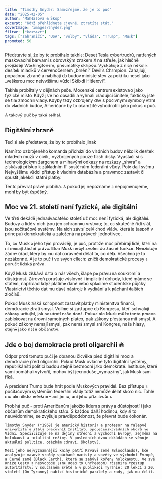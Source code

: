 ```yaml
---
title: "Timothy Snyder: Samozřejmě, že je to puč"
date: "2025-02-05"
author: "Mahdalová & Škop"
excerpt: "Když přehlédnete zjevné, ztratíte stát."
coverImage: "images/snyder.png"
filter: ["kontext"]
tags: ["zahraničí", "USA", "volby", "vláda", "Trump", "Musk"]
promoted: 50
---
```

Představte si, že by to probíhalo takhle: Deset Tesla cybertrucků, natřených maskovacími barvami s obrovským znakem X na střeše, jak hlučně projíždějí Washingtonem, pneumatiky skřípou. Vyskakuje z nich několik desítek mladíků v červenočerném „brnění“ Devil’s Champion. Zahajlují, popadnou zbraně a nabíhají do budov ministerstev za pokřiku hesel jako „veškerou moc nejvyššímu vůdci Skibidi Hitlerovi“.

Takhle probíhaly v dějinách puče. Mocenské centrum existovalo jako fyzické místo. Když jste ho obsadili a vyhnali úřadující činitele, fakticky jste se tím zmocnili vlády. Kdyby tedy ozbrojený dav s podivnými symboly vtrhl do vládních budov, Američané by to okamžitě vyhodnotili jako pokus o puč.

A takový puč by také selhal.

## Digitální zbraně

Teď si ale představte, že by to probíhalo jinak

Namísto ozbrojeného komanda přichází do vládních budov několik desítek mladých mužů v civilu, vyzbrojených pouze flash disky. Vyastačí si s technologickým žargonem a mlhavými odkazy na rozkazy „shora“ a získávají přístup k základním IT systémům federální vlády. Poté dají svému Nejvyššímu vůdci přístup k vládním databázím a pravomoc zastavit či spustit jakékoli státní platby.

Tento převrat právě probíhá. A pokud jej nepoznáme a nepojmenujeme, mohl by být úspěšný.

## Moc ve 21. století není fyzická, ale digitální

Ve třetí dekádě jednadvacátého století už moc není fyzická, ale digitální. Budovy a lidé v nich jsou jen ochrannou vrstvou; to, co skutečně řídí stát, jsou počítačové systémy. Na nich závisí celý chod vlády, která je (aspoň v principu) demokratická a založená na právech jednotlivce.

To, co Musk a jeho tým provádějí, je puč, protože moc přebírají lidé, kteří na ni nemají žádné právo. Elon Musk nebyl zvolen do žádné funkce. Neexistuje žádný úřad, který by mu dal oprávnění dělat to, co dělá. Všechno je to nezákonné. A je to puč i ve svých cílech: zničit demokratické procesy a porušit lidská práva.

Když Musk získává data o nás všech, šlape po právu na soukromí a důstojnost. Zároveň porušuje výslovné i implicitní dohody, které máme se státem, například když platíme daně nebo splácíme studentské půjčky. Vlastnictví těchto dat mu dává nástroje k vydírání a k páchání dalších zločinů.

Pokud Musk získá schopnost zastavit platby ministerstva financí, demokracie ztratí smysl. Volíme si zástupce do Kongresu, kteří schvalují zákony určující, jak se utratí naše daně. Pokud ale Musk může tento proces zablokovat na úrovni samotných plateb, pak zákony přestanou mít smysl. A pokud zákony nemají smysl, pak nemá smysl ani Kongres, naše hlasy, stejně jako naše občanství.

## Jde o boj demokracie proti oligarchii 🔥 

Odpor proti tomuto puči je obranou člověka před digitální mocí a demokracie před oligarchií. Pokud Musk ovládne tyto digitální systémy, republikánští politici budou stejně bezmocní jako demokraté. Instituce, které sami pomáhali vytvořit, mohou být jednoduše „vymazány“, jak Musk sám říká.

A prezident Trump bude hrát podle Muskových pravidel. Bez přístupu k počítačovým systémům federální vlády totiž nemůže dělat skoro nic. Tohle mu ale nikdo neřekne – ani jemu, ani jeho příznivcům.

Probíhá puč – proti Američanům jakožto lidem s právy a důstojností i jako občanům demokratického státu. S každou další hodinou, kdy si to neuvědomíme, se zvyšuje pravděpodobnost, že převrat bude dokonán.

```box
Timothy Snyder (*1969) je americký historik a profesor na Yaleově univerzitě a stálý pracovník Institutu společenskovědních oborů ve Vídni. Specializuje se na dějiny střední a východní Evropy, zejména na holokaust a totalitní režimy. V posledních dvou dekádách se věnuje aktuální politice, otázkám zdraví, školství.

Mezi jeho nejvýznamnější knihy patří Krvavé země (Bloodlands), kde analyzuje masové vraždy spáchané nacisty a sověty ve východní Evropě, a Černé země (Black Earth), která se zabývá kořeny holokaustu. Ve své knize Cesty k nesvobodě (The Road to Unfreedom) rozebírá vzestup autoritářství v současném světě a v publikaci Tyranie: 20 lekcí z 20. století (On Tyranny) nabízí historické paralely a rady, jak mu čelit.

```
